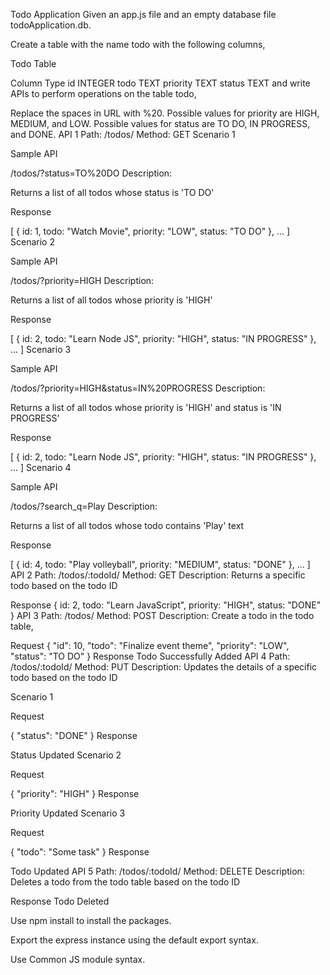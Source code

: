 Todo Application
Given an app.js file and an empty database file todoApplication.db.

Create a table with the name todo with the following columns,

Todo Table

Column	Type
id	INTEGER
todo	TEXT
priority	TEXT
status	TEXT
and write APIs to perform operations on the table todo,

Replace the spaces in URL with %20.
Possible values for priority are HIGH, MEDIUM, and LOW.
Possible values for status are TO DO, IN PROGRESS, and DONE.
API 1
Path: /todos/
Method: GET
Scenario 1

Sample API

/todos/?status=TO%20DO
Description:

Returns a list of all todos whose status is 'TO DO'

Response

[
  {
    id: 1,
    todo: "Watch Movie",
    priority: "LOW",
    status: "TO DO"
  },
  ...
]
Scenario 2

Sample API

/todos/?priority=HIGH
Description:

Returns a list of all todos whose priority is 'HIGH'

Response

[
  {
    id: 2,
    todo: "Learn Node JS",
    priority: "HIGH",
    status: "IN PROGRESS"
  },
  ...
]
Scenario 3

Sample API

/todos/?priority=HIGH&status=IN%20PROGRESS
Description:

Returns a list of all todos whose priority is 'HIGH' and status is 'IN PROGRESS'

Response

[
  {
    id: 2,
    todo: "Learn Node JS",
    priority: "HIGH",
    status: "IN PROGRESS"
  },
  ...
]
Scenario 4

Sample API

/todos/?search_q=Play
Description:

Returns a list of all todos whose todo contains 'Play' text

Response

[
  {
    id: 4,
    todo: "Play volleyball",
    priority: "MEDIUM",
    status: "DONE"
  },
  ...
]
API 2
Path: /todos/:todoId/
Method: GET
Description:
Returns a specific todo based on the todo ID

Response
{
  id: 2,
  todo: "Learn JavaScript",
  priority: "HIGH",
  status: "DONE"
}
API 3
Path: /todos/
Method: POST
Description:
Create a todo in the todo table,

Request
{
  "id": 10,
  "todo": "Finalize event theme",
  "priority": "LOW",
  "status": "TO DO"
}
Response
Todo Successfully Added
API 4
Path: /todos/:todoId/
Method: PUT
Description:
Updates the details of a specific todo based on the todo ID

Scenario 1

Request

{
  "status": "DONE"
}
Response

Status Updated
Scenario 2

Request

{
  "priority": "HIGH"
}
Response

Priority Updated
Scenario 3

Request

{
  "todo": "Some task"
}
Response

Todo Updated
API 5
Path: /todos/:todoId/
Method: DELETE
Description:
Deletes a todo from the todo table based on the todo ID

Response
Todo Deleted

Use npm install to install the packages.

Export the express instance using the default export syntax.

Use Common JS module syntax.
